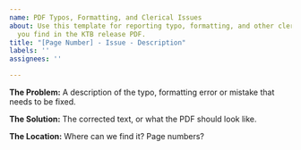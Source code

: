 ```yaml
---
name: PDF Typos, Formatting, and Clerical Issues
about: Use this template for reporting typo, formatting, and other clerical issues
  you find in the KTB release PDF.
title: "[Page Number] - Issue - Description"
labels: ''
assignees: ''

---
```


**The Problem:**
A description of the typo, formatting error or mistake that needs to be fixed.

**The Solution:**
The corrected text, or what the PDF should look like.

**The Location:**
Where can we find it? Page numbers?
